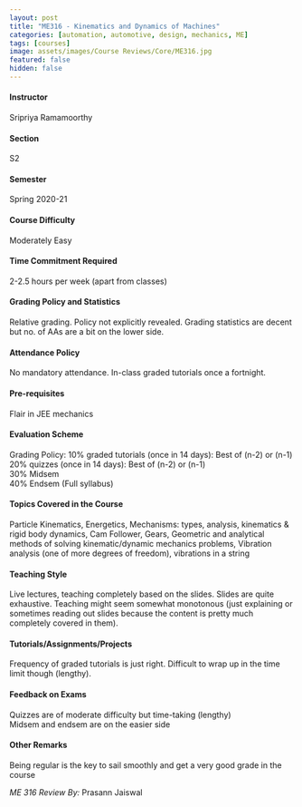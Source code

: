 ```yaml
---
layout: post
title: "ME316 - Kinematics and Dynamics of Machines"
categories: [automation, automotive, design, mechanics, ME]
tags: [courses]
image: assets/images/Course Reviews/Core/ME316.jpg
featured: false
hidden: false
---
```


#### Instructor
Sripriya Ramamoorthy

#### Section
S2

#### Semester
Spring 2020-21

#### Course Difficulty
Moderately Easy

#### Time Commitment Required
2-2.5 hours per week (apart from classes)

#### Grading Policy and Statistics
Relative grading. Policy not explicitly revealed. Grading statistics are decent but no. of AAs are a bit on the lower side.

#### Attendance Policy
No mandatory attendance. In-class graded tutorials once a fortnight.

#### Pre-requisites
Flair in JEE mechanics

#### Evaluation Scheme
Grading Policy: 10% graded tutorials (once in 14 days): Best of (n-2) or (n-1)  
                            20% quizzes (once in 14 days): Best of (n-2) or (n-1)  
                            30% Midsem  
                            40% Endsem (Full syllabus)

#### Topics Covered in the Course
Particle Kinematics, Energetics, Mechanisms: types, analysis, kinematics & rigid body dynamics, Cam Follower, Gears, Geometric and analytical methods of solving kinematic/dynamic mechanics problems, Vibration analysis (one of more degrees of freedom), vibrations in a string 

#### Teaching Style
Live lectures, teaching completely based on the slides. Slides are quite exhaustive. Teaching might seem somewhat monotonous (just explaining or sometimes reading out slides because the content is pretty much completely covered in them).

#### Tutorials/Assignments/Projects
Frequency of graded tutorials is just right. Difficult to wrap up in the time limit though (lengthy).

#### Feedback on Exams
Quizzes are of moderate difficulty but time-taking (lengthy)  
Midsem and endsem are on the easier side

#### Other Remarks
Being regular is the key to sail smoothly and get a very good grade in the course

*ME 316 Review By:* Prasann Jaiswal